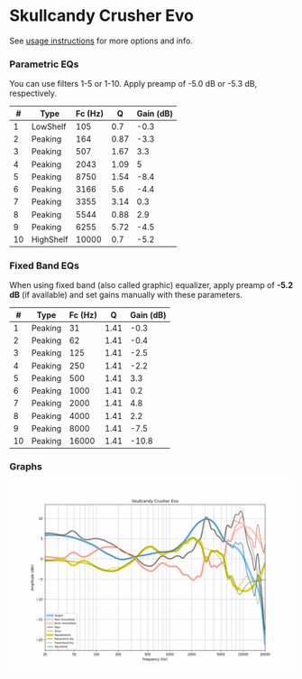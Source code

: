 # Skullcandy Crusher Evo
See [usage instructions](https://github.com/jaakkopasanen/AutoEq#usage) for more options and info.

### Parametric EQs
You can use filters 1-5 or 1-10. Apply preamp of -5.0 dB or -5.3 dB, respectively.

|   # | Type      |   Fc (Hz) |    Q |   Gain (dB) |
|-----|-----------|-----------|------|-------------|
|   1 | LowShelf  |       105 | 0.7  |        -0.3 |
|   2 | Peaking   |       164 | 0.87 |        -3.3 |
|   3 | Peaking   |       507 | 1.67 |         3.3 |
|   4 | Peaking   |      2043 | 1.09 |         5   |
|   5 | Peaking   |      8750 | 1.54 |        -8.4 |
|   6 | Peaking   |      3166 | 5.6  |        -4.4 |
|   7 | Peaking   |      3355 | 3.14 |         0.3 |
|   8 | Peaking   |      5544 | 0.88 |         2.9 |
|   9 | Peaking   |      6255 | 5.72 |        -4.5 |
|  10 | HighShelf |     10000 | 0.7  |        -5.2 |

### Fixed Band EQs
When using fixed band (also called graphic) equalizer, apply preamp of **-5.2 dB** (if available) and set gains manually with these parameters.

|   # | Type    |   Fc (Hz) |    Q |   Gain (dB) |
|-----|---------|-----------|------|-------------|
|   1 | Peaking |        31 | 1.41 |        -0.3 |
|   2 | Peaking |        62 | 1.41 |        -0.4 |
|   3 | Peaking |       125 | 1.41 |        -2.5 |
|   4 | Peaking |       250 | 1.41 |        -2.2 |
|   5 | Peaking |       500 | 1.41 |         3.3 |
|   6 | Peaking |      1000 | 1.41 |         0.2 |
|   7 | Peaking |      2000 | 1.41 |         4.8 |
|   8 | Peaking |      4000 | 1.41 |         2.2 |
|   9 | Peaking |      8000 | 1.41 |        -7.5 |
|  10 | Peaking |     16000 | 1.41 |       -10.8 |

### Graphs
![](./Skullcandy%20Crusher%20Evo.png)
